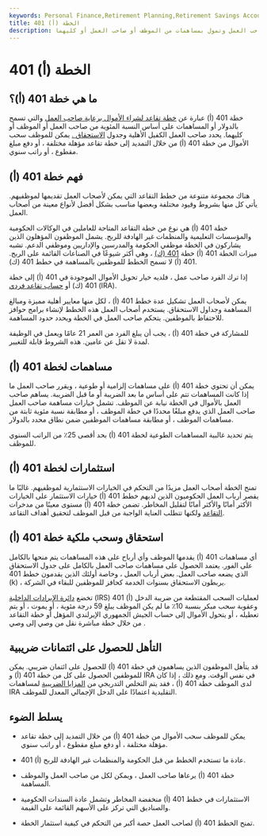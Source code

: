 ```yaml
---
keywords: Personal Finance,Retirement Planning,Retirement Savings Accounts
title: 401 (أ) الخطة
description: خطة 401 (أ) هي خطة تقاعد لشراء الأموال يرعاها صاحب العمل وتمول بمساهمات من الموظف أو صاحب العمل أو كليهما.
---
```


# 401 (أ) الخطة
## ما هي خطة 401 (أ)؟

خطة 401 (أ) عبارة عن [خطة تقاعد لشراء الأموال برعاية صاحب العمل](/retirement-planning) والتي تسمح بالدولار أو المساهمات على أساس النسبة المئوية من صاحب العمل أو الموظف أو كليهما. يحدد صاحب العمل الكفيل الأهلية وجدول [الاستحقاق .](/vesting) يمكن للموظف سحب الأموال من خطة 401 (أ) من خلال التمديد إلى خطة تقاعد مؤهلة مختلفة ، أو دفع مبلغ مقطوع ، أو راتب سنوي.

## فهم خطة 401 (أ)

هناك مجموعة متنوعة من خطط التقاعد التي يمكن لأصحاب العمل تقديمها لموظفيهم. يأتي كل منها بشروط وقيود مختلفة وبعضها مناسب بشكل أفضل لأنواع معينة من أصحاب العمل.

خطة 401 (أ) هي نوع من خطة التقاعد المتاحة للعاملين في الوكالات الحكومية والمؤسسات التعليمية والمنظمات غير الهادفة للربح. يشمل الموظفون المؤهلون الذين يشاركون في الخطة موظفي الحكومة والمدرسين والإداريين وموظفي الدعم. تشبه ميزات الخطة 401 (أ) خطة [401 (ك)](/401kplan) ، وهي أكثر شيوعًا في الصناعات القائمة على الربح. 401 (أ) لا تسمح الخطط للموظفين بالمساهمة في خطط 401 (ك).

إذا ترك الفرد صاحب عمل ، فلديه خيار تحويل الأموال الموجودة في 401 (أ) إلى خطة 401 (ك) أو [حساب تقاعد فردي](/ira) (IRA).

يمكن لأصحاب العمل تشكيل عدة خطط 401 (أ) ، لكل منها معايير أهلية مميزة ومبالغ المساهمة وجداول الاستحقاق. يستخدم أصحاب العمل هذه الخطط لإنشاء برامج حوافز للاحتفاظ بالموظفين. يتحكم صاحب العمل في الخطة ويحدد حدود المساهمة.

للمشاركة في خطة 401 (أ) ، يجب أن يبلغ الفرد من العمر 21 عامًا ويعمل في الوظيفة لمدة لا تقل عن عامين. هذه الشروط قابلة للتغيير.

## مساهمات لخطة 401 (أ)

يمكن أن تحتوي خطة 401 (أ) على مساهمات إلزامية أو طوعية ، ويقرر صاحب العمل ما إذا كانت المساهمات تتم على أساس ما بعد الضريبة أو ما قبل الضريبة. يساهم صاحب العمل بالأموال في الخطة نيابة عن الموظف. تشمل خيارات مساهمة صاحب العمل صاحب العمل الذي يدفع مبلغًا محددًا في خطة الموظف ، أو مطابقة نسبة مئوية ثابتة من مساهمات الموظف ، أو مطابقة مساهمات الموظفين ضمن نطاق محدد بالدولار.

يتم تحديد غالبية المساهمات الطوعية لخطة 401 (أ) بحد أقصى 25٪ من الراتب السنوي للموظف.

## استثمارات لخطة 401 (أ)

تمنح الخطة أصحاب العمل مزيدًا من التحكم في الخيارات الاستثمارية لموظفيهم. غالبًا ما يقصر أرباب العمل الحكوميون الذين لديهم خطط 401 (أ) خيارات الاستثمار على الخيارات الأكثر أمانًا والأكثر أمانًا لتقليل المخاطر. تضمن خطة 401 (أ) مستوى معينًا من مدخرات [التقاعد](/retirement) ولكنها تتطلب العناية الواجبة من قبل الموظف لتحقيق أهداف التقاعد.

## استحقاق وسحب ملكية خطة 401 (أ)

أي مساهمات 401 (أ) يقدمها الموظف وأي أرباح على هذه المساهمات يتم منحها بالكامل على الفور. يعتمد الحصول على مساهمات صاحب العمل بالكامل على جدول الاستحقاق الذي يضعه صاحب العمل. بعض أرباب العمل ، وخاصة أولئك الذين يقدمون خطط 401 (k) ، يربطون الاستحقاق بسنوات الخدمة كحافز للموظفين للبقاء في الشركة.

تخضع [دائرة الإيرادات الداخلية](/irs) (IRS) 401 (أ) لعمليات السحب المقتطعة من ضريبة الدخل وعقوبة سحب مبكر بنسبة 10٪ ما لم يكن الموظف يبلغ 59 درجة مئوية ، أو يموت ، أو يتم تعطيله ، أو يتحول الأموال إلى حساب الجيش الجمهوري الإيرلندي المؤهل أو خطة التقاعد من خلال خطة مباشرة نقل من وصي إلى وصي .

## التأهل للحصول على ائتمانات ضريبية

قد يتأهل الموظفون الذين يساهمون في خطة 401 (أ) للحصول على ائتمان ضريبي. يمكن للموظفين الحصول على كل من خطة 401 (أ) و IRA في نفس الوقت. ومع ذلك ، إذا كان لدى الموظف خطة 401 (أ) ، فقد يتم التخلص التدريجي من [المزايا الضريبية](/tax-benefit) لمساهمات IRA التقليدية اعتمادًا على الدخل الإجمالي المعدل للموظف.

## يسلط الضوء

- يمكن للموظف سحب الأموال من خطة 401 (أ) من خلال التمديد إلى خطة تقاعد مؤهلة مختلفة ، أو دفع مبلغ مقطوع ، أو راتب سنوي.

- 401 (أ) عادة ما تستخدم الخطط من قبل الحكومة والمنظمات غير الهادفة للربح.

- خطة 401 (أ) يرعاها صاحب العمل ، ويمكن لكل من صاحب العمل والموظف المساهمة.

- الاستثمارات في خطط 401 (أ) منخفضة المخاطر وتشمل عادة السندات الحكومية والصناديق التي تركز على الأسهم القائمة على القيمة.

- تمنح الخطط 401 (أ) لصاحب العمل حصة أكبر من التحكم في كيفية استثمار الخطة.

